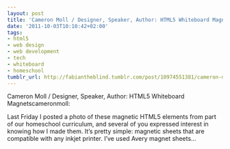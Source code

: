 ```yaml
---
layout: post
title: 'Cameron Moll / Designer, Speaker, Author: HTML5 Whiteboard Magnets'
date: '2011-10-03T10:10:42+02:00'
tags:
- html5
- web design
- web development
- tech
- whiteboard
- homeschool
tumblr_url: http://fabiantheblind.tumblr.com/post/10974551381/cameron-moll-designer-speaker-author-html5
---
```

Cameron Moll / Designer, Speaker, Author: HTML5 Whiteboard Magnetscameronmoll:


 Last Friday I posted a photo of these magnetic HTML5 elements from part of our homeschool curriculum, and several of you expressed interest in knowing how I made them. It’s pretty simple: magnetic sheets that are compatible with any inkjet printer. I’ve used Avery magnet sheets…
